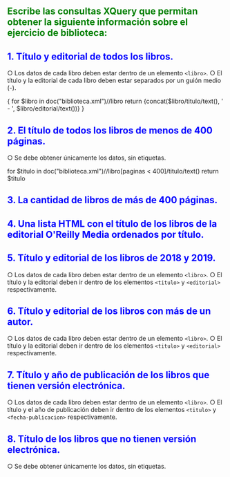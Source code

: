 ## <span style="color:green">Escribe las consultas XQuery que permitan obtener la siguiente información sobre el ejercicio de biblioteca:</span>

## <span style="color:blue">1. Título y editorial de todos los libros.</span>
○ Los datos de cada libro deben estar dentro de un elemento `<libro>`.
○ El título y la editorial de cada libro deben estar separados por un guión medio (-).

<libros>
{
    for $libro in doc("biblioteca.xml")//libro
    return <libro>{concat($libro/titulo/text(), ' - ', $libro/editorial/text())}</libro>
}
</libros>

## <span style="color:blue">2. El título de todos los libros de menos de 400 páginas.</span>
○ Se debe obtener únicamente los datos, sin etiquetas.

for $titulo in doc("biblioteca.xml")//libro[paginas < 400]/titulo/text()
return $titulo

## <span style="color:blue">3. La cantidad de libros de más de 400 páginas.</span>

## <span style="color:blue">4. Una lista HTML con el título de los libros de la editorial O'Reilly Media ordenados por título.</span>

## <span style="color:blue">5. Título y editorial de los libros de 2018 y 2019.</span>
○ Los datos de cada libro deben estar dentro de un elemento `<libro>`.
○ El título y la editorial deben ir dentro de los elementos `<titulo>` y `<editorial>` respectivamente.

## <span style="color:blue">6. Título y editorial de los libros con más de un autor.</span>
○ Los datos de cada libro deben estar dentro de un elemento `<libro>`.
○ El título y la editorial deben ir dentro de los elementos `<titulo>` y `<editorial>` respectivamente.

## <span style="color:blue">7. Título y año de publicación de los libros que tienen versión electrónica.</span>
○ Los datos de cada libro deben estar dentro de un elemento `<libro>`.
○ El título y el año de publicación deben ir dentro de los elementos `<titulo>` y `<fecha-publicacion>` respectivamente.

## <span style="color:blue">8. Título de los libros que no tienen versión electrónica.</span>
○ Se debe obtener únicamente los datos, sin etiquetas.
